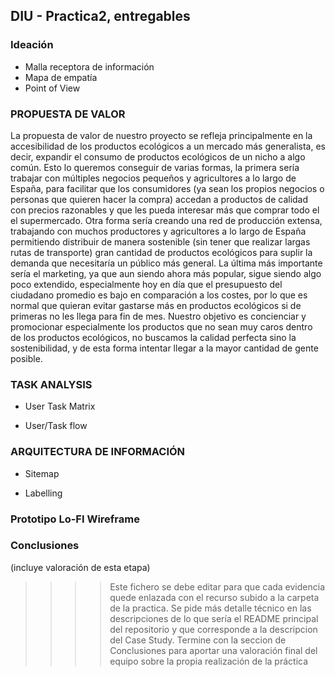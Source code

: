 ## DIU - Practica2, entregables

### Ideación 
* Malla receptora de información
* Mapa de empatía
* Point of View 


### PROPUESTA DE VALOR
La propuesta de valor de nuestro proyecto se refleja principalmente en la accesibilidad de los productos ecológicos a un mercado más generalista, es decir, expandir el consumo
de productos ecológicos de un nicho a algo común. Esto lo queremos conseguir de varias formas, la primera sería trabajar con múltiples negocios pequeños y agricultores a lo largo
de España, para facilitar que los consumidores (ya sean los propios negocios o personas que quieren hacer la compra) accedan a productos de calidad con precios razonables y que 
les pueda interesar más que comprar todo el el supermercado. Otra forma sería creando una red de producción extensa, trabajando con muchos productores y agricultores a lo largo de
España permitiendo distribuir de manera sostenible (sin tener que realizar largas rutas de transporte) gran cantidad de productos ecológicos para suplir la demanda que necesitaría
un público más general. La última más importante sería el marketing, ya que aun siendo ahora más popular, sigue siendo algo poco extendido, especialmente hoy en día que el presupuesto
del ciudadano promedio es bajo en comparación a los costes, por lo que es normal que quieran evitar gastarse más en productos ecológicos si de primeras no les llega para fin de mes. Nuestro
objetivo es concienciar y promocionar especialmente los productos que no sean muy caros dentro de los productos ecológicos, no buscamos la calidad perfecta sino la sostenibilidad, y de esta
forma intentar llegar a la mayor cantidad de gente posible.


### TASK ANALYSIS

* User Task Matrix
  

* User/Task flow
  

### ARQUITECTURA DE INFORMACIÓN

* Sitemap

* Labelling 

### Prototipo Lo-FI Wireframe 

### Conclusiones  
(incluye valoración de esta etapa)


>>>> Este fichero se debe editar para que cada evidencia quede enlazada con el recurso subido a la carpeta de la practica. Se pide más detalle técnico en las descripciones de lo que sería el README principal del repositorio y que corresponde a la descripcion del Case Study.
>>>> Termine con la seccion de Conclusiones para aportar una valoración final del equipo sobre la propia realización de la práctica

